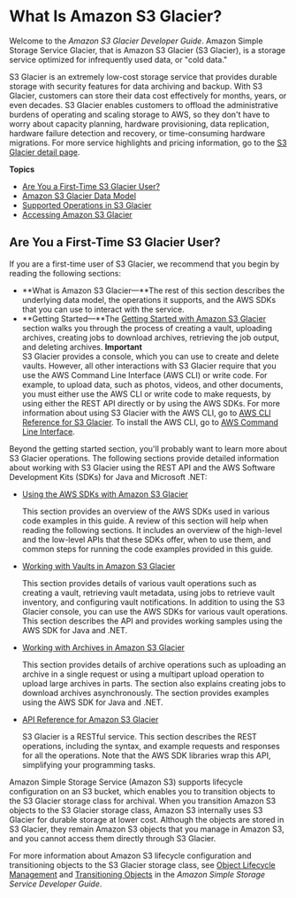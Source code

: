 # What Is Amazon S3 Glacier?<a name="introduction"></a>

Welcome to the *Amazon S3 Glacier Developer Guide*\. Amazon Simple Storage Service Glacier, that is Amazon S3 Glacier \(S3 Glacier\), is a storage service optimized for infrequently used data, or "cold data\."

S3 Glacier is an extremely low\-cost storage service that provides durable storage with security features for data archiving and backup\. With S3 Glacier, customers can store their data cost effectively for months, years, or even decades\. S3 Glacier enables customers to offload the administrative burdens of operating and scaling storage to AWS, so they don't have to worry about capacity planning, hardware provisioning, data replication, hardware failure detection and recovery, or time\-consuming hardware migrations\. For more service highlights and pricing information, go to the [S3 Glacier detail page](https://aws.amazon.com/glacier)\. 

**Topics**
+ [Are You a First\-Time S3 Glacier User?](#are-you-a-firsttime-glacier-user)
+ [Amazon S3 Glacier Data Model](amazon-glacier-data-model.md)
+ [Supported Operations in S3 Glacier](amazon-glacier-supported-operations.md)
+ [Accessing Amazon S3 Glacier](amazon-glacier-accessing.md)

## Are You a First\-Time S3 Glacier User?<a name="are-you-a-firsttime-glacier-user"></a>

If you are a first\-time user of S3 Glacier, we recommend that you begin by reading the following sections:
+ **What is Amazon S3 Glacier—**The rest of this section describes the underlying data model, the operations it supports, and the AWS SDKs that you can use to interact with the service\. 
+ **Getting Started—**The [Getting Started with Amazon S3 Glacier](amazon-glacier-getting-started.md) section walks you through the process of creating a vault, uploading archives, creating jobs to download archives, retrieving the job output, and deleting archives\. 
**Important**  
S3 Glacier provides a console, which you can use to create and delete vaults\. However, all other interactions with S3 Glacier require that you use the AWS Command Line Interface \(AWS CLI\) or write code\. For example, to upload data, such as photos, videos, and other documents, you must either use the AWS CLI or write code to make requests, by using either the REST API directly or by using the AWS SDKs\. For more information about using S3 Glacier with the AWS CLI, go to [AWS CLI Reference for S3 Glacier](http://docs.aws.amazon.com/cli/latest/reference/glacier/index.html)\. To install the AWS CLI, go to [AWS Command Line Interface](http://aws.amazon.com/cli/)\.

Beyond the getting started section, you'll probably want to learn more about S3 Glacier operations\. The following sections provide detailed information about working with S3 Glacier using the REST API and the AWS Software Development Kits \(SDKs\) for Java and Microsoft \.NET: 
+ [Using the AWS SDKs with Amazon S3 Glacier](using-aws-sdk.md)

  This section provides an overview of the AWS SDKs used in various code examples in this guide\. A review of this section will help when reading the following sections\. It includes an overview of the high\-level and the low\-level APIs that these SDKs offer, when to use them, and common steps for running the code examples provided in this guide\. 
+ [Working with Vaults in Amazon S3 Glacier](working-with-vaults.md)

  This section provides details of various vault operations such as creating a vault, retrieving vault metadata, using jobs to retrieve vault inventory, and configuring vault notifications\. In addition to using the S3 Glacier console, you can use the AWS SDKs for various vault operations\. This section describes the API and provides working samples using the AWS SDK for Java and \.NET\.
+ [Working with Archives in Amazon S3 Glacier](working-with-archives.md)

  This section provides details of archive operations such as uploading an archive in a single request or using a multipart upload operation to upload large archives in parts\. The section also explains creating jobs to download archives asynchronously\. The section provides examples using the AWS SDK for Java and \.NET\.
+ [API Reference for Amazon S3 Glacier](amazon-glacier-api.md)

  S3 Glacier is a RESTful service\. This section describes the REST operations, including the syntax, and example requests and responses for all the operations\. Note that the AWS SDK libraries wrap this API, simplifying your programming tasks\. 

Amazon Simple Storage Service \(Amazon S3\) supports lifecycle configuration on an S3 bucket, which enables you to transition objects to the S3 Glacier storage class for archival\. When you transition Amazon S3 objects to the S3 Glacier storage class, Amazon S3 internally uses S3 Glacier for durable storage at lower cost\. Although the objects are stored in S3 Glacier, they remain Amazon S3 objects that you manage in Amazon S3, and you cannot access them directly through S3 Glacier\.

For more information about Amazon S3 lifecycle configuration and transitioning objects to the S3 Glacier storage class, see [Object Lifecycle Management](https://docs.aws.amazon.com/AmazonS3/latest/dev/object-lifecycle-mgmt.html) and [Transitioning Objects](https://docs.aws.amazon.com/AmazonS3/latest/dev/lifecycle-transition-general-considerations.html) in the *Amazon Simple Storage Service Developer Guide*\.